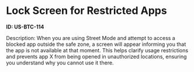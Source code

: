 # Lock Screen for Restricted Apps

**ID: US-BTC-114**

Description: When you are using Street Mode and attempt to access a blocked app outside the safe zone, a screen will appear informing you that the app is not available at that moment. This helps clarify usage restrictions and prevents app X from being opened in unauthorized locations, ensuring you understand why you cannot use it there.